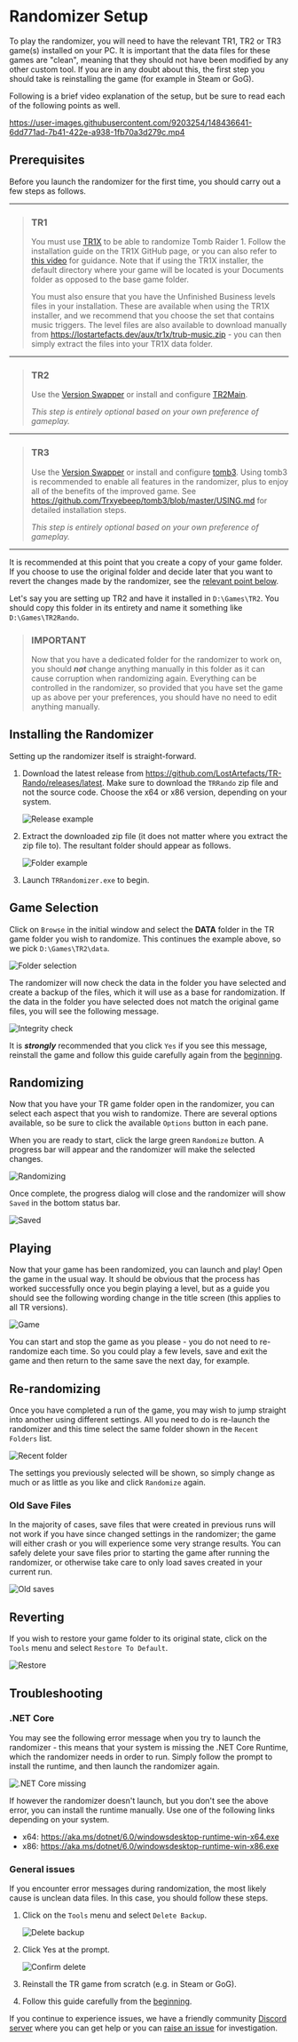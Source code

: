# Randomizer Setup

To play the randomizer, you will need to have the relevant TR1, TR2 or TR3 game(s) installed on your PC. It is important that the data files for these games are "clean", meaning that they should not have been modified by any other custom tool. If you are in any doubt about this, the first step you should take is reinstalling the game (for example in Steam or GoG).

Following is a brief video explanation of the setup, but be sure to read each of the following points as well.

https://user-images.githubusercontent.com/9203254/148436641-6dd771ad-7b41-422e-a938-1fb70a3d279c.mp4

## Prerequisites

Before you launch the randomizer for the first time, you should carry out a few steps as follows.
***
> ### TR1
> You must use [TR1X](https://github.com/LostArtefacts/TR1X) to be able to randomize Tomb Raider 1. Follow the installation guide on the TR1X GitHub page, or you can also refer to [this video](https://www.youtube.com/watch?v=WfyHin4Hpgs) for guidance. Note that if using the TR1X installer, the default directory where your game will be located is your Documents folder as opposed to the base game folder.
> 
> You must also ensure that you have the Unfinished Business levels files in your installation. These are available when using the TR1X installer, and we recommend that you choose the set that contains music triggers. The level files are also available to download manually from https://lostartefacts.dev/aux/tr1x/trub-music.zip - you can then simply extract the files into your TR1X data folder.
***
> ### TR2
> Use the [Version Swapper](https://github.com/TombRunners/tr2-version-swapper) or install and configure [TR2Main](https://github.com/Arsunt/TR2Main).
>
> _This step is entirely optional based  on your own preference of gameplay._
***
> ### TR3
> Use the [Version Swapper](https://github.com/TombRunners/tr3-version-swapper) or install and configure [tomb3](https://github.com/Trxyebeep/tomb3). Using tomb3 is recommended to enable all features in the randomizer, plus to enjoy all of the benefits of the improved game. See https://github.com/Trxyebeep/tomb3/blob/master/USING.md for detailed installation steps.
>
> _This step is entirely optional based on your own preference of gameplay._
***
It is recommended at this point that you create a copy of your game folder. If you choose to use the original folder and decide later that you want to revert the changes made by the randomizer, see the [relevant point below](USING.md#reverting).

Let's say you are setting up TR2 and have it installed in `D:\Games\TR2`. You should copy this folder in its entirety and name it something like `D:\Games\TR2Rando`.

> ### IMPORTANT
> Now that you have a dedicated folder for the randomizer to work on, you should **_not_** change anything manually in this folder as it can cause corruption when randomizing again. Everything can be controlled in the randomizer, so provided that you have set the game up as above per your preferences, you should have no need to edit anything manually.

## Installing the Randomizer
Setting up the randomizer itself is straight-forward.
1. Download the latest release from https://github.com/LostArtefacts/TR-Rando/releases/latest. Make sure to download the `TRRando` zip file and not the source code. Choose the x64 or x86 version, depending on your system.

    ![Release example](Resources/Using/release.png)
    
2. Extract the downloaded zip file (it does not matter where you extract the zip file to). The resultant folder should appear as follows.

    ![Folder example](Resources/Using/randofolder.png)
    
3. Launch `TRRandomizer.exe` to begin.

## Game Selection
Click on `Browse` in the initial window and select the **DATA** folder in the TR game folder you wish to randomize. This continues the example above, so we pick `D:\Games\TR2\data`.

![Folder selection](Resources/Using/firstwindow.png)

The randomizer will now check the data in the folder you have selected and create a backup of the files, which it will use as a base for randomization. If the data in the folder you have selected does not match the original game files, you will see the following message.

![Integrity check](Resources/Using/integrity.png)

It is **_strongly_** recommended that you click `Yes` if you see this message, reinstall the game and follow this guide carefully again from the [beginning](USING.md#randomizer-setup).

## Randomizing
Now that you have your TR game folder open in the randomizer, you can select each aspect that you wish to randomize. There are several options available, so be sure to click the available `Options` button in each pane.

When you are ready to start, click the large green `Randomize` button. A progress bar will appear and the randomizer will make the selected changes.

![Randomizing](Resources/Using/randomizing.png)

Once complete, the progress dialog will close and the randomizer will show `Saved` in the bottom status bar.

![Saved](Resources/Using/saved.png)

## Playing
Now that your game has been randomized, you can launch and play! Open the game in the usual way. It should be obvious that the process has worked successfully once you begin playing a level, but as a guide you should see the following wording change in the title screen (this applies to all TR versions).

![Game](Resources/Using/game.png)

You can start and stop the game as you please - you do not need to re-randomize each time. So you could play a few levels, save and exit the game and then return to the same save the next day, for example.

## Re-randomizing
Once you have completed a run of the game, you may wish to jump straight into another using different settings. All you need to do is re-launch the randomizer and this time select the same folder shown in the `Recent Folders` list.

![Recent folder](Resources/Using/recentfolder.png)

The settings you previously selected will be shown, so simply change as much or as little as you like and click `Randomize` again.

### Old Save Files
In the majority of cases, save files that were created in previous runs will not work if you have since changed settings in the randomizer; the game will either crash or you will experience some very strange results. You can safely delete your save files prior to starting the game after running the randomizer, or otherwise take care to only load saves created in your current run.

![Old saves](Resources/Using/deletesaves.png)

## Reverting
If you wish to restore your game folder to its original state, click on the `Tools` menu and select `Restore To Default`.

![Restore](Resources/Using/restore.png)

## Troubleshooting

### .NET Core
You may see the following error message when you try to launch the randomizer - this means that your system is missing the .NET Core Runtime, which the randomizer needs in order to run. Simply follow the prompt to install the runtime, and then launch the randomizer again.

![.NET Core missing](Resources/Using/netcore.png)

If however the randomizer doesn't launch, but you don't see the above error, you can install the runtime manually. Use one of the following links depending on your system.

- x64: https://aka.ms/dotnet/6.0/windowsdesktop-runtime-win-x64.exe
- x86: https://aka.ms/dotnet/6.0/windowsdesktop-runtime-win-x86.exe

### General issues
If you encounter error messages during randomization, the most likely cause is unclean data files. In this case, you should follow these steps.

1. Click on the `Tools` menu and select `Delete Backup`.

    ![Delete backup](Resources/Using/deletebackup.png)

2. Click Yes at the prompt.

    ![Confirm delete](Resources/Using/confirmdelete.png)

3. Reinstall the TR game from scratch (e.g. in Steam or GoG).
4. Follow this guide carefully from the [beginning](USING.md#randomizer-setup).

If you continue to experience issues, we have a friendly community [Discord server](https://discord.gg/f4bUqwgcCN) where you can get help or you can [raise an issue](https://github.com/LostArtefacts/TR-Rando/issues/new) for investigation.
